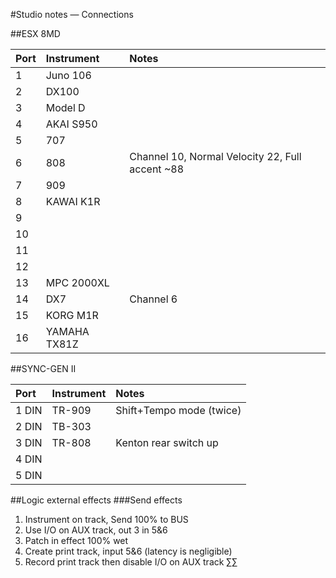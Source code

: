 #Studio notes — Connections


##ESX 8MD

Port          | Instrument    | Notes
:------------ | :------------ | :------------
1             | Juno 106		|
2             | DX100			|
3             | Model D			|
4             | AKAI S950     |
5             | 707				|  
6             | 808				| Channel 10, Normal Velocity 22, Full accent ~88
7             | 909      		| 
8             | KAWAI K1R	|
9             |            	|
10            |           		|  
11            |		          | 
12            |					|
13            | MPC 2000XL		|
14            | DX7				| Channel 6
15            | KORG M1R		|
16            | YAMAHA TX81Z  |


##SYNC-GEN II

Port          | Instrument    | Notes
:------------ | :------------ | :------------
1 DIN         | TR-909        | Shift+Tempo mode (twice)
2 DIN         | TB-303
3 DIN         | TR-808        | Kenton rear switch up
4 DIN         | 
5 DIN         | 



##Logic external effects
###Send effects
1. Instrument on track, Send 100% to BUS
1. Use I/O on AUX track, out 3 in 5&6
1. Patch in effect 100% wet
1. Create print track, input 5&6 (latency is negligible)
1. Record print track then disable I/O on AUX track
 ∑∑